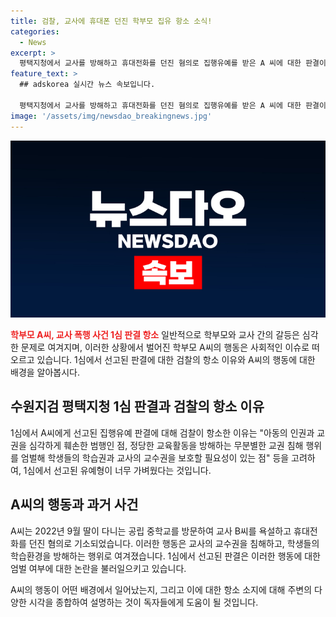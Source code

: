 ```yaml
---
title: 검찰, 교사에 휴대폰 던진 학부모 집유 항소 소식!
categories:
  - News
excerpt: >
  평택지청에서 교사를 방해하고 휴대전화를 던진 혐의로 집행유예를 받은 A 씨에 대한 판결이 항소됐다. 검찰은 선고형이 가벼워 부당하다며 앞서 구형된 징역 1년 6월을 요구했으나, 재판부는 징역 1년에 집행유예 3년을 선고했다. A 씨는 지난해 교사를 욕설하고 휴대전화를 던진 죄로 기소됐으며, 교육 당국에 의해 경찰에 신고된 바 있다. A 씨의 변명은 딸의 교사에 대한 행동을 놓고 있었다.
feature_text: >
  ## adskorea 실시간 뉴스 속보입니다.

  평택지청에서 교사를 방해하고 휴대전화를 던진 혐의로 집행유예를 받은 A 씨에 대한 판결이 항소됐다. 검찰은 선고형이 가벼워 부당하다며 앞서 구형된 징역 1년 6월을 요구했으나, 재판부는 징역 1년에 집행유예 3년을 선고했다. A 씨는 지난해 교사를 욕설하고 휴대전화를 던진 죄로 기소됐으며, 교육 당국에 의해 경찰에 신고된 바 있다. A 씨의 변명은 딸의 교사에 대한 행동을 놓고 있었다.
image: '/assets/img/newsdao_breakingnews.jpg'
---
```


<p><img src="/assets/img/newsdao_breakingnews.jpg" alt="adskorea 속보" /></p>

<p><b><span style="color: #ee2323;">학부모 A씨, 교사 폭행 사건 1심 판결 항소</span></b>
일반적으로 학부모와 교사 간의 갈등은 심각한 문제로 여겨지며, 이러한 상황에서 벌어진 학부모 A씨의 행동은 사회적인 이슈로 떠오르고 있습니다. 1심에서 선고된 판결에 대한 검찰의 항소 이유와 A씨의 행동에 대한 배경을 알아봅시다. </p>

<h2 data-ke-size="size26">수원지검 평택지청 1심 판결과 검찰의 항소 이유</h2>

<p>1심에서 A씨에게 선고된 집행유예 판결에 대해 검찰이 항소한 이유는 "아동의 인권과 교권을 심각하게 훼손한 범행인 점, 정당한 교육활동을 방해하는 무분별한 교권 침해 행위를 엄벌해 학생들의 학습권과 교사의 교수권을 보호할 필요성이 있는 점" 등을 고려하여, 1심에서 선고된 유예형이 너무 가벼웠다는 것입니다.</p>

<h2 data-ke-size="size26">A씨의 행동과 과거 사건</h2>

<p>A씨는 2022년 9월 딸이 다니는 공립 중학교를 방문하여 교사 B씨를 욕설하고 휴대전화를 던진 혐의로 기소되었습니다. 이러한 행동은 교사의 교수권을 침해하고, 학생들의 학습환경을 방해하는 행위로 여겨졌습니다. 1심에서 선고된 판결은 이러한 행동에 대한 엄벌 여부에 대한 논란을 불러일으키고 있습니다.</p>

<p>A씨의 행동이 어떤 배경에서 일어났는지, 그리고 이에 대한 항소 소지에 대해 주변의 다양한 시각을 종합하여 설명하는 것이 독자들에게 도움이 될 것입니다.</p>

